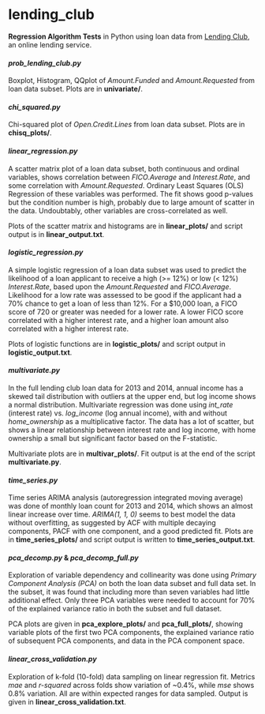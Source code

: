 # lending_club

**Regression Algorithm Tests** in Python using loan data from [Lending Club](https://www.lendingclub.com/info/download-data.action), an online lending service.

#### *prob_lending_club.py* 
Boxplot, Histogram, QQplot of *Amount.Funded* and *Amount.Requested* from loan data subset.  Plots are in **univariate/**.

#### *chi_squared.py* 
Chi-squared plot of *Open.Credit.Lines* from loan data subset.  Plots are in **chisq_plots/**.

#### *linear_regression.py* 
A scatter matrix plot of a loan data subset, both continuous and ordinal variables, shows correlation between *FICO.Average* and *Interest.Rate*, and some correlation with *Amount.Requested*.  Ordinary Least Squares (OLS) Regression of these variables was performed.  The fit shows good p-values but the condition number is high, probably due to large amount of scatter in the data.  Undoubtably, other variables are cross-correlated as well.  

Plots of the scatter matrix and histograms are in **linear_plots/** and script output is in **linear_output.txt**.

#### *logistic_regression.py* 
A simple logistic regression of a loan data subset was used to predict the likelihood of a loan applicant to receive a high (>= 12%) or low (< 12%) *Interest.Rate*, based upon the *Amount.Requested* and *FICO.Average*.  Likelihood for a low rate was assessed to be good if the applicant had a 70% chance to get a loan of less than 12%.  For a $10,000 loan, a FICO score of 720 or greater was needed for a lower rate.  A lower FICO score correlated with a higher interest rate, and a higher loan amount also correlated with a higher interest rate.

Plots of logistic functions are in **logistic_plots/** and script output in **logistic_output.txt**.

#### *multivariate.py* 
In the full lending club loan data for 2013 and 2014, annual income has a skewed tail distribution with outliers at the upper end, but log income shows a normal distribution.  Multivariate regression was done using *int_rate* (interest rate) vs. *log_income* (log annual income), with and without *home_ownership* as a multiplicative factor.  The data has a lot of scatter, but shows a linear relationship between interest rate and log income, with home ownership a small but significant factor based on the F-statistic.  

Multivariate plots are in **multivar_plots/**.  Fit output is at the end of the script **multivariate.py**.

#### *time_series.py*
Time series ARIMA analysis (autoregression integrated moving average) was done of monthly loan count for 2013 and 2014, which shows an almost linear increase over time.  *ARIMA(1, 1, 0)* seems to best model the data without overfitting, as suggested by ACF with multiple decaying components, PACF with one component, and a good predicted fit.  Plots are in **time_series_plots/** and script output is written to **time_series_output.txt**.

#### *pca_decomp.py* &amp; *pca_decomp_full.py* 
Exploration of variable dependency and collinearity was done using *Primary Component Analysis (PCA)* on both the loan data subset and full data set.  In the subset, it was found that including more than seven variables had little additional effect.  Only three PCA variables were needed to account for 70% of the explained variance ratio in both the subset and full dataset.  

PCA plots are given in **pca_explore_plots/** and **pca_full_plots/**, showing variable plots of the first two PCA components, the explained variance ratio of subsequent PCA components, and data in the PCA component space.

#### *linear_cross_validation.py*
Exploration of k-fold (10-fold) data sampling on linear regression fit.  Metrics *mae* and *r-squared* across folds show variation of ~0.4%, while *mse* shows 0.8% variation.  All are within expected ranges for data sampled.  Output is given in **linear_cross_validation.txt**.
